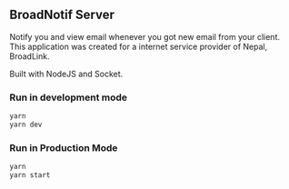 ## BroadNotif Server

Notify you and view email whenever you got new email from your client. This application was created for a internet service provider of Nepal, BroadLink.

Built with NodeJS and Socket.

### Run in development mode

```bash
yarn
yarn dev
```


### Run in Production Mode
```bash
yarn
yarn start
```